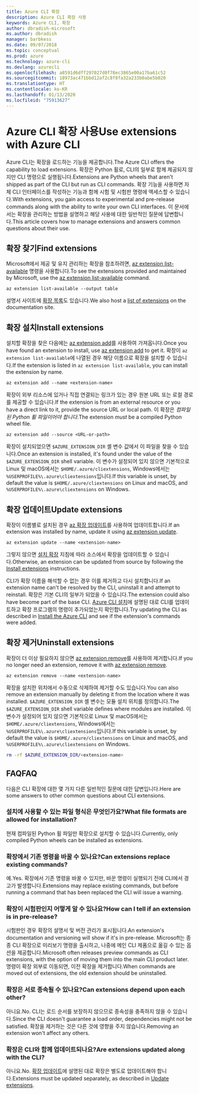 ```yaml
---
title: Azure CLI 확장
description: Azure CLI 확장 사용
keywords: Azure CLI, 확장
author: dbradish-microsoft
ms.author: dbradish
manager: barbkess
ms.date: 09/07/2018
ms.topic: conceptual
ms.prod: azure
ms.technology: azure-cli
ms.devlang: azurecli
ms.openlocfilehash: a8591d6dff297027d0f78ec3865e00a17ba61c52
ms.sourcegitcommit: 18973ac471bbd12af2c8f8fa32a233b0abe5b020
ms.translationtype: HT
ms.contentlocale: ko-KR
ms.lasthandoff: 01/13/2020
ms.locfileid: "75913627"
---
```

# <a name="use-extensions-with-azure-cli"></a><span data-ttu-id="0a3be-104">Azure CLI 확장 사용</span><span class="sxs-lookup"><span data-stu-id="0a3be-104">Use extensions with Azure CLI</span></span> 

<span data-ttu-id="0a3be-105">Azure CLI는 확장을 로드하는 기능을 제공합니다.</span><span class="sxs-lookup"><span data-stu-id="0a3be-105">The Azure CLI offers the capability to load extensions.</span></span> <span data-ttu-id="0a3be-106">확장은 Python 휠로, CLI의 일부로 함께 제공되지 않지만 CLI 명령으로 실행됩니다.</span><span class="sxs-lookup"><span data-stu-id="0a3be-106">Extensions are Python wheels that aren't shipped as part of the CLI but run as CLI commands.</span></span>
<span data-ttu-id="0a3be-107">확장 기능을 사용하면 자체 CLI 인터페이스를 작성하는 기능과 함께 시험 및 시험판 명령에 액세스할 수 있습니다.</span><span class="sxs-lookup"><span data-stu-id="0a3be-107">With extensions, you gain access to experimental and pre-release commands along with the ability to write your own CLI interfaces.</span></span> <span data-ttu-id="0a3be-108">이 문서에서는 확장을 관리하는 방법을 설명하고 해당 사용에 대한 일반적인 질문에 답변합니다.</span><span class="sxs-lookup"><span data-stu-id="0a3be-108">This article covers how to manage extensions and answers common questions about their use.</span></span>

## <a name="find-extensions"></a><span data-ttu-id="0a3be-109">확장 찾기</span><span class="sxs-lookup"><span data-stu-id="0a3be-109">Find extensions</span></span>

<span data-ttu-id="0a3be-110">Microsoft에서 제공 및 유지 관리하는 확장을 참조하려면, [az extension list-available](/cli/azure/extension#az-extension-list-available) 명령을 사용합니다.</span><span class="sxs-lookup"><span data-stu-id="0a3be-110">To see the extensions provided and maintained by Microsoft, use the [az extension list-available](/cli/azure/extension#az-extension-list-available) command.</span></span>

```azurecli-interactive
az extension list-available --output table
```

<span data-ttu-id="0a3be-111">설명서 사이트에 [확장 목록](azure-cli-extensions-list.md)도 있습니다.</span><span class="sxs-lookup"><span data-stu-id="0a3be-111">We also host a [list of extensions](azure-cli-extensions-list.md) on the documentation site.</span></span>

## <a name="install-extensions"></a><span data-ttu-id="0a3be-112">확장 설치</span><span class="sxs-lookup"><span data-stu-id="0a3be-112">Install extensions</span></span>

<span data-ttu-id="0a3be-113">설치할 확장을 찾은 다음에는 [az extension add](https://docs.microsoft.com/cli/azure/extension#az-extension-add)를 사용하여 가져옵니다.</span><span class="sxs-lookup"><span data-stu-id="0a3be-113">Once you have found an extension to install, use [az extension add](https://docs.microsoft.com/cli/azure/extension#az-extension-add) to get it.</span></span> <span data-ttu-id="0a3be-114">확장이 `az extension list-available`에 나열된 경우 해당 이름으로 확장을 설치할 수 있습니다.</span><span class="sxs-lookup"><span data-stu-id="0a3be-114">If the extension is listed in `az extension list-available`, you can install the extension by name.</span></span>

```azurecli-interactive
az extension add --name <extension-name>
```

<span data-ttu-id="0a3be-115">확장이 외부 리소스에 있거나 직접 연결되는 링크가 있는 경우 원본 URL 또는 로컬 경로를 제공할 수 있습니다.</span><span class="sxs-lookup"><span data-stu-id="0a3be-115">If the extension is from an external resource or you have a direct link to it, provide the source URL or local path.</span></span> <span data-ttu-id="0a3be-116">이 확장은 _컴파일된 Python 휠 파일이어야 합니다_.</span><span class="sxs-lookup"><span data-stu-id="0a3be-116">The extension _must_ be a compiled Python wheel file.</span></span>

```azurecli-interactive
az extension add --source <URL-or-path>
```

<span data-ttu-id="0a3be-117">확장이 설치되었으면 `$AZURE_EXTENSION_DIR` 셸 변수 값에서 이 파일을 찾을 수 있습니다.</span><span class="sxs-lookup"><span data-stu-id="0a3be-117">Once an extension is installed, it's found under the value of the `$AZURE_EXTENSION_DIR` shell variable.</span></span> <span data-ttu-id="0a3be-118">이 변수가 설정되어 있지 않으면 기본적으로 Linux 및 macOS에서는 `$HOME/.azure/cliextensions`, Windows에서는 `%USERPROFILE%\.azure\cliextensions`입니다.</span><span class="sxs-lookup"><span data-stu-id="0a3be-118">If this variable is unset, by default the value is `$HOME/.azure/cliextensions` on Linux and macOS, and `%USERPROFILE%\.azure\cliextensions` on Windows.</span></span>

## <a name="update-extensions"></a><span data-ttu-id="0a3be-119">확장 업데이트</span><span class="sxs-lookup"><span data-stu-id="0a3be-119">Update extensions</span></span>

<span data-ttu-id="0a3be-120">확장이 이름별로 설치된 경우 [az 확장 업데이트](https://docs.microsoft.com/cli/azure/extension#az-extension-update)를 사용하여 업데이트합니다.</span><span class="sxs-lookup"><span data-stu-id="0a3be-120">If an extension was installed by name, update it using [az extension update](https://docs.microsoft.com/cli/azure/extension#az-extension-update).</span></span>

```azurecli-interactive
az extension update --name <extension-name>
```

<span data-ttu-id="0a3be-121">그렇지 않으면 [설치 확장](#install-extensions) 지침에 따라 소스에서 확장을 업데이트할 수 있습니다.</span><span class="sxs-lookup"><span data-stu-id="0a3be-121">Otherwise, an extension can be updated from source by following the [Install extensions](#install-extensions) instructions.</span></span>

<span data-ttu-id="0a3be-122">CLI가 확장 이름을 해석할 수 없는 경우 이를 제거하고 다시 설치합니다.</span><span class="sxs-lookup"><span data-stu-id="0a3be-122">If an extension name can't be resolved by the CLI, uninstall it and attempt to reinstall.</span></span> <span data-ttu-id="0a3be-123">확장은 기본 CLI의 일부가 되었을 수 있습니다.</span><span class="sxs-lookup"><span data-stu-id="0a3be-123">The extension could also have become part of the base CLI.</span></span>
<span data-ttu-id="0a3be-124">[Azure CLI 설치](install-azure-cli.md)에 설명된 대로 CLI를 업데이트하고 확장 프로그램의 명령이 추가되었는지 확인합니다.</span><span class="sxs-lookup"><span data-stu-id="0a3be-124">Try updating the CLI as described in [Install the Azure CLI](install-azure-cli.md) and see if the extension's commands were added.</span></span>

## <a name="uninstall-extensions"></a><span data-ttu-id="0a3be-125">확장 제거</span><span class="sxs-lookup"><span data-stu-id="0a3be-125">Uninstall extensions</span></span>

<span data-ttu-id="0a3be-126">확장이 더 이상 필요하지 않으면 [az extension remove](https://docs.microsoft.com/cli/azure/extension#az-extension-remove)를 사용하여 제거합니다.</span><span class="sxs-lookup"><span data-stu-id="0a3be-126">If you no longer need an extension, remove it with [az extension remove](https://docs.microsoft.com/cli/azure/extension#az-extension-remove).</span></span>

```azurecli-interactive
az extension remove --name <extension-name>
```

<span data-ttu-id="0a3be-127">확장을 설치한 위치에서 수동으로 삭제하여 제거할 수도 있습니다.</span><span class="sxs-lookup"><span data-stu-id="0a3be-127">You can also remove an extension manually by deleting it from the location where it was installed.</span></span> <span data-ttu-id="0a3be-128">`$AZURE_EXTENSION_DIR` 셸 변수는 모듈 설치 위치를 정의합니다.</span><span class="sxs-lookup"><span data-stu-id="0a3be-128">The `$AZURE_EXTENSION_DIR` shell variable defines where modules are installed.</span></span>
<span data-ttu-id="0a3be-129">이 변수가 설정되어 있지 않으면 기본적으로 Linux 및 macOS에서는 `$HOME/.azure/cliextensions`, Windows에서는 `%USERPROFILE%\.azure\cliextensions`입니다.</span><span class="sxs-lookup"><span data-stu-id="0a3be-129">If this variable is unset, by default the value is `$HOME/.azure/cliextensions` on Linux and macOS, and `%USERPROFILE%\.azure\cliextensions` on Windows.</span></span>

```bash
rm -rf $AZURE_EXTENSION_DIR/<extension-name>
```

## <a name="faq"></a><span data-ttu-id="0a3be-130">FAQ</span><span class="sxs-lookup"><span data-stu-id="0a3be-130">FAQ</span></span>

<span data-ttu-id="0a3be-131">다음은 CLI 확장에 대한 몇 가지 다른 일반적인 질문에 대한 답변입니다.</span><span class="sxs-lookup"><span data-stu-id="0a3be-131">Here are some answers to other common questions about CLI extensions.</span></span>

### <a name="what-file-formats-are-allowed-for-installation"></a><span data-ttu-id="0a3be-132">설치에 사용할 수 있는 파일 형식은 무엇인가요?</span><span class="sxs-lookup"><span data-stu-id="0a3be-132">What file formats are allowed for installation?</span></span>

<span data-ttu-id="0a3be-133">현재 컴파일된 Python 휠 파일만 확장으로 설치할 수 있습니다.</span><span class="sxs-lookup"><span data-stu-id="0a3be-133">Currently, only compiled Python wheels can be installed as extensions.</span></span>

### <a name="can-extensions-replace-existing-commands"></a><span data-ttu-id="0a3be-134">확장에서 기존 명령을 바꿀 수 있나요?</span><span class="sxs-lookup"><span data-stu-id="0a3be-134">Can extensions replace existing commands?</span></span>

<span data-ttu-id="0a3be-135">예.</span><span class="sxs-lookup"><span data-stu-id="0a3be-135">Yes.</span></span> <span data-ttu-id="0a3be-136">확장에서 기존 명령을 바꿀 수 있지만, 바꾼 명령이 실행되기 전에 CLI에서 경고가 발생합니다.</span><span class="sxs-lookup"><span data-stu-id="0a3be-136">Extensions may replace existing commands, but before running a command that has been replaced the CLI will issue a warning.</span></span>

### <a name="how-can-i-tell-if-an-extension-is-in-pre-release"></a><span data-ttu-id="0a3be-137">확장이 시험판인지 어떻게 알 수 있나요?</span><span class="sxs-lookup"><span data-stu-id="0a3be-137">How can I tell if an extension is in pre-release?</span></span>

<span data-ttu-id="0a3be-138">시험판인 경우 확장의 설명서 및 버전 관리가 표시됩니다.</span><span class="sxs-lookup"><span data-stu-id="0a3be-138">An extension's documentation and versioning will show if it's in pre-release.</span></span> <span data-ttu-id="0a3be-139">Microsoft는 종종 CLI 확장으로 미리보기 명령을 출시하고, 나중에 메인 CLI 제품으로 옮길 수 있는 옵션을 제공합니다.</span><span class="sxs-lookup"><span data-stu-id="0a3be-139">Microsoft often releases preview commands as CLI extensions, with the option of moving them into the main CLI product later.</span></span> <span data-ttu-id="0a3be-140">명령이 확장 외부로 이동되면, 이전 확장을 제거합니다.</span><span class="sxs-lookup"><span data-stu-id="0a3be-140">When commands are moved out of extensions, the old extension should be uninstalled.</span></span> 

### <a name="can-extensions-depend-upon-each-other"></a><span data-ttu-id="0a3be-141">확장은 서로 종속될 수 있나요?</span><span class="sxs-lookup"><span data-stu-id="0a3be-141">Can extensions depend upon each other?</span></span>

<span data-ttu-id="0a3be-142">아니요.</span><span class="sxs-lookup"><span data-stu-id="0a3be-142">No.</span></span> <span data-ttu-id="0a3be-143">CLI는 로드 순서를 보장하지 않으므로 종속성을 충족하지 않을 수 있습니다.</span><span class="sxs-lookup"><span data-stu-id="0a3be-143">Since the CLI doesn't guarantee a load order, dependencies might not be satisfied.</span></span> <span data-ttu-id="0a3be-144">확장을 제거하는 것은 다른 것에 영향을 주지 않습니다.</span><span class="sxs-lookup"><span data-stu-id="0a3be-144">Removing an extension won't affect any others.</span></span>

### <a name="are-extensions-updated-along-with-the-cli"></a><span data-ttu-id="0a3be-145">확장은 CLI와 함께 업데이트되나요?</span><span class="sxs-lookup"><span data-stu-id="0a3be-145">Are extensions updated along with the CLI?</span></span>

<span data-ttu-id="0a3be-146">아니요.</span><span class="sxs-lookup"><span data-stu-id="0a3be-146">No.</span></span> <span data-ttu-id="0a3be-147">[확장 업데이트](#update-extensions)에 설명된 대로 확장은 별도로 업데이트해야 합니다.</span><span class="sxs-lookup"><span data-stu-id="0a3be-147">Extensions must be updated separately, as described in [Update extensions](#update-extensions).</span></span>
